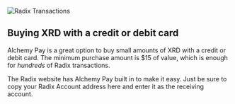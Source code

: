 ![Radix Transactions](/quests-images/key/3-KeyImage_BuyingXRD_Card.png)

## Buying XRD with a credit or debit card

Alchemy Pay is a great option to buy small amounts of XRD with a credit or debit card. The minimum purchase amount is $15 of value, which is enough for _hundreds_ of Radix transactions.

The Radix website has Alchemy Pay built in to make it easy. Just be sure to copy your Radix Account address here and enter it as the receiving account.

